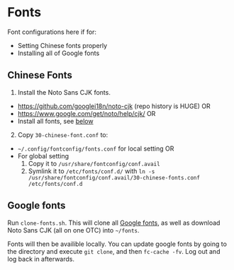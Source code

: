 # Fonts

Font configurations here if for:

  - Setting Chinese fonts properly
  - Installing all of Google fonts

## Chinese Fonts

1. Install the Noto Sans CJK fonts.
  - https://github.com/googlei18n/noto-cjk (repo history is HUGE) OR
  - https://www.google.com/get/noto/help/cjk/ OR
  - Install all fonts, see [below](#google-fonts)
2. Copy `30-chinese-font.conf` to:
  - `~/.config/fontconfig/fonts.conf` for local setting OR
  - For global setting
    1. Copy it to `/usr/share/fontconfig/conf.avail`
    2. Symlink it to `/etc/fonts/conf.d/` with `ln -s /usr/share/fontconfig/conf.avail/30-chinese-fonts.conf /etc/fonts/conf.d`

## Google fonts

Run `clone-fonts.sh`. This will clone all [Google fonts](https://github.com/google/fonts), as well as download Noto Sans CJK (all on one OTC) into `~/fonts`.

Fonts will then be availible locally. You can update google fonts by going to the directory and execute `git clone`, and then `fc-cache -fv`. Log out and log back in afterwards.
